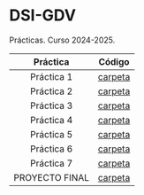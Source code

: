 # DSI-GDV
Prácticas. Curso 2024-2025.

| Práctica | Código |
|:--:|:--:|
Práctica 1|[carpeta]()|
Práctica 2|[carpeta]()|
Práctica 3|[carpeta]()|
Práctica 4|[carpeta]()|
Práctica 5|[carpeta]()|
Práctica 6|[carpeta]()|
Práctica 7|[carpeta]()|
PROYECTO FINAL|[carpeta]()|
